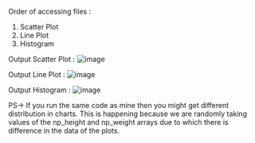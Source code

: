 Order of accessing files : 
  1. Scatter Plot
  2. Line Plot
  3. Histogram

Output Scatter Plot :
![image](https://user-images.githubusercontent.com/66425861/183769116-50ab81a7-1add-49c0-91fa-a547d456650c.png)

Output Line Plot : 
![image](https://user-images.githubusercontent.com/66425861/183769184-5eb25c8f-f266-4147-a366-0635ac8dc45e.png)

Output Histogram :
![image](https://user-images.githubusercontent.com/66425861/183769287-2d275482-1b68-4b1e-85cf-7b776d5d8bcd.png)

PS-> If you run the same code as mine then you might get different distribution in charts. This is happening because we are randomly taking values of the np_height and np_weight arrays due to which there is difference in the data of the plots.
